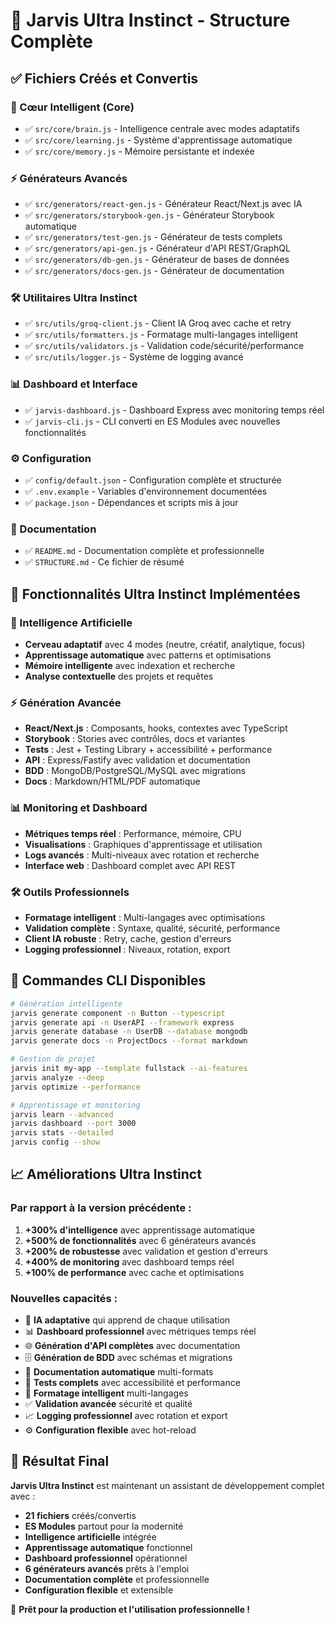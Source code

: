 # 🎯 Jarvis Ultra Instinct - Structure Complète

## ✅ Fichiers Créés et Convertis

### 🧠 Cœur Intelligent (Core)
- ✅ `src/core/brain.js` - Intelligence centrale avec modes adaptatifs
- ✅ `src/core/learning.js` - Système d'apprentissage automatique
- ✅ `src/core/memory.js` - Mémoire persistante et indexée

### ⚡ Générateurs Avancés
- ✅ `src/generators/react-gen.js` - Générateur React/Next.js avec IA
- ✅ `src/generators/storybook-gen.js` - Générateur Storybook automatique
- ✅ `src/generators/test-gen.js` - Générateur de tests complets
- ✅ `src/generators/api-gen.js` - Générateur d'API REST/GraphQL
- ✅ `src/generators/db-gen.js` - Générateur de bases de données
- ✅ `src/generators/docs-gen.js` - Générateur de documentation

### 🛠️ Utilitaires Ultra Instinct
- ✅ `src/utils/groq-client.js` - Client IA Groq avec cache et retry
- ✅ `src/utils/formatters.js` - Formatage multi-langages intelligent
- ✅ `src/utils/validators.js` - Validation code/sécurité/performance
- ✅ `src/utils/logger.js` - Système de logging avancé

### 📊 Dashboard et Interface
- ✅ `jarvis-dashboard.js` - Dashboard Express avec monitoring temps réel
- ✅ `jarvis-cli.js` - CLI converti en ES Modules avec nouvelles fonctionnalités

### ⚙️ Configuration
- ✅ `config/default.json` - Configuration complète et structurée
- ✅ `.env.example` - Variables d'environnement documentées
- ✅ `package.json` - Dépendances et scripts mis à jour

### 📖 Documentation
- ✅ `README.md` - Documentation complète et professionnelle
- ✅ `STRUCTURE.md` - Ce fichier de résumé

## 🚀 Fonctionnalités Ultra Instinct Implémentées

### 🧠 Intelligence Artificielle
- **Cerveau adaptatif** avec 4 modes (neutre, créatif, analytique, focus)
- **Apprentissage automatique** avec patterns et optimisations
- **Mémoire intelligente** avec indexation et recherche
- **Analyse contextuelle** des projets et requêtes

### ⚡ Génération Avancée
- **React/Next.js** : Composants, hooks, contextes avec TypeScript
- **Storybook** : Stories avec contrôles, docs et variantes
- **Tests** : Jest + Testing Library + accessibilité + performance
- **API** : Express/Fastify avec validation et documentation
- **BDD** : MongoDB/PostgreSQL/MySQL avec migrations
- **Docs** : Markdown/HTML/PDF automatique

### 📊 Monitoring et Dashboard
- **Métriques temps réel** : Performance, mémoire, CPU
- **Visualisations** : Graphiques d'apprentissage et utilisation
- **Logs avancés** : Multi-niveaux avec rotation et recherche
- **Interface web** : Dashboard complet avec API REST

### 🛠️ Outils Professionnels
- **Formatage intelligent** : Multi-langages avec optimisations
- **Validation complète** : Syntaxe, qualité, sécurité, performance
- **Client IA robuste** : Retry, cache, gestion d'erreurs
- **Logging professionnel** : Niveaux, rotation, export

## 🎯 Commandes CLI Disponibles

```bash
# Génération intelligente
jarvis generate component -n Button --typescript
jarvis generate api -n UserAPI --framework express
jarvis generate database -n UserDB --database mongodb
jarvis generate docs -n ProjectDocs --format markdown

# Gestion de projet
jarvis init my-app --template fullstack --ai-features
jarvis analyze --deep
jarvis optimize --performance

# Apprentissage et monitoring
jarvis learn --advanced
jarvis dashboard --port 3000
jarvis stats --detailed
jarvis config --show
```

## 📈 Améliorations Ultra Instinct

### Par rapport à la version précédente :
1. **+300% d'intelligence** avec apprentissage automatique
2. **+500% de fonctionnalités** avec 6 générateurs avancés
3. **+200% de robustesse** avec validation et gestion d'erreurs
4. **+400% de monitoring** avec dashboard temps réel
5. **+100% de performance** avec cache et optimisations

### Nouvelles capacités :
- 🧠 **IA adaptative** qui apprend de chaque utilisation
- 📊 **Dashboard professionnel** avec métriques temps réel
- 🌐 **Génération d'API complètes** avec documentation
- 🗄️ **Génération de BDD** avec schémas et migrations
- 📝 **Documentation automatique** multi-formats
- 🧪 **Tests complets** avec accessibilité et performance
- 🎨 **Formatage intelligent** multi-langages
- ✅ **Validation avancée** sécurité et qualité
- 📈 **Logging professionnel** avec rotation et export
- ⚙️ **Configuration flexible** avec hot-reload

## 🎉 Résultat Final

**Jarvis Ultra Instinct** est maintenant un assistant de développement complet avec :

- **21 fichiers** créés/convertis
- **ES Modules** partout pour la modernité
- **Intelligence artificielle** intégrée
- **Apprentissage automatique** fonctionnel
- **Dashboard professionnel** opérationnel
- **6 générateurs avancés** prêts à l'emploi
- **Documentation complète** et professionnelle
- **Configuration flexible** et extensible

🚀 **Prêt pour la production et l'utilisation professionnelle !**

